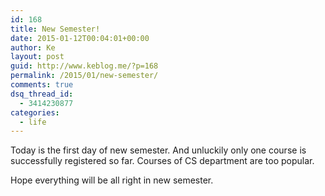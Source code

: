 ```yaml
---
id: 168
title: New Semester!
date: 2015-01-12T00:04:01+00:00
author: Ke
layout: post
guid: http://www.keblog.me/?p=168
permalink: /2015/01/new-semester/
comments: true 
dsq_thread_id:
  - 3414230877
categories:
  - life
---
```

Today is the first day of new semester. And unluckily only one course is successfully registered so far. Courses of CS department are too popular.

Hope everything will be all right in new semester.

